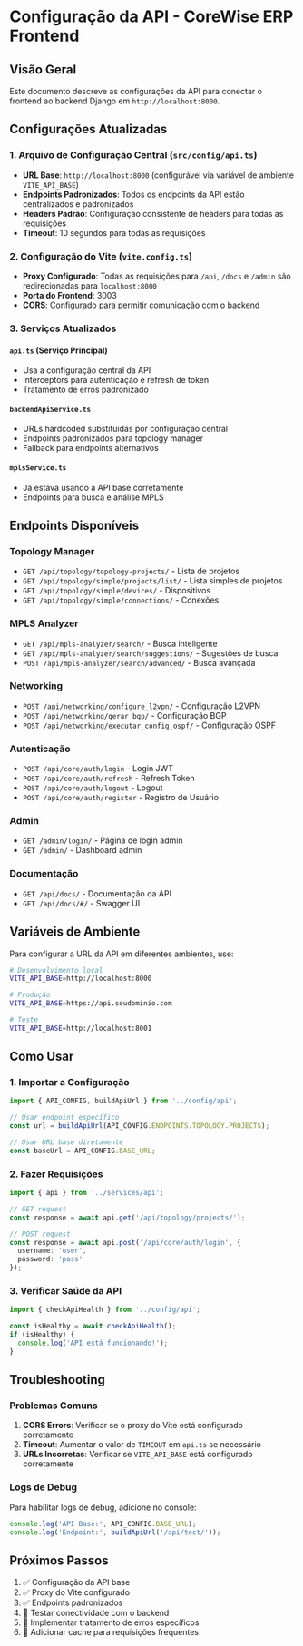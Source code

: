 # Configuração da API - CoreWise ERP Frontend

## Visão Geral

Este documento descreve as configurações da API para conectar o frontend ao backend Django em `http://localhost:8000`.

## Configurações Atualizadas

### 1. Arquivo de Configuração Central (`src/config/api.ts`)

- **URL Base**: `http://localhost:8000` (configurável via variável de ambiente `VITE_API_BASE`)
- **Endpoints Padronizados**: Todos os endpoints da API estão centralizados e padronizados
- **Headers Padrão**: Configuração consistente de headers para todas as requisições
- **Timeout**: 10 segundos para todas as requisições

### 2. Configuração do Vite (`vite.config.ts`)

- **Proxy Configurado**: Todas as requisições para `/api`, `/docs` e `/admin` são redirecionadas para `localhost:8000`
- **Porta do Frontend**: 3003
- **CORS**: Configurado para permitir comunicação com o backend

### 3. Serviços Atualizados

#### `api.ts` (Serviço Principal)
- Usa a configuração central da API
- Interceptors para autenticação e refresh de token
- Tratamento de erros padronizado

#### `backendApiService.ts`
- URLs hardcoded substituídas por configuração central
- Endpoints padronizados para topology manager
- Fallback para endpoints alternativos

#### `mplsService.ts`
- Já estava usando a API base corretamente
- Endpoints para busca e análise MPLS

## Endpoints Disponíveis

### Topology Manager
- `GET /api/topology/topology-projects/` - Lista de projetos
- `GET /api/topology/simple/projects/list/` - Lista simples de projetos
- `GET /api/topology/simple/devices/` - Dispositivos
- `GET /api/topology/simple/connections/` - Conexões

### MPLS Analyzer
- `GET /api/mpls-analyzer/search/` - Busca inteligente
- `GET /api/mpls-analyzer/search/suggestions/` - Sugestões de busca
- `POST /api/mpls-analyzer/search/advanced/` - Busca avançada

### Networking
- `POST /api/networking/configure_l2vpn/` - Configuração L2VPN
- `POST /api/networking/gerar_bgp/` - Configuração BGP
- `POST /api/networking/executar_config_ospf/` - Configuração OSPF

### Autenticação
- `POST /api/core/auth/login` - Login JWT
- `POST /api/core/auth/refresh` - Refresh Token
- `POST /api/core/auth/logout` - Logout
- `POST /api/core/auth/register` - Registro de Usuário

### Admin
- `GET /admin/login/` - Página de login admin
- `GET /admin/` - Dashboard admin

### Documentação
- `GET /api/docs/` - Documentação da API
- `GET /api/docs/#/` - Swagger UI

## Variáveis de Ambiente

Para configurar a URL da API em diferentes ambientes, use:

```bash
# Desenvolvimento local
VITE_API_BASE=http://localhost:8000

# Produção
VITE_API_BASE=https://api.seudominio.com

# Teste
VITE_API_BASE=http://localhost:8001
```

## Como Usar

### 1. Importar a Configuração

```typescript
import { API_CONFIG, buildApiUrl } from '../config/api';

// Usar endpoint específico
const url = buildApiUrl(API_CONFIG.ENDPOINTS.TOPOLOGY.PROJECTS);

// Usar URL base diretamente
const baseUrl = API_CONFIG.BASE_URL;
```

### 2. Fazer Requisições

```typescript
import { api } from '../services/api';

// GET request
const response = await api.get('/api/topology/projects/');

// POST request
const response = await api.post('/api/core/auth/login', {
  username: 'user',
  password: 'pass'
});
```

### 3. Verificar Saúde da API

```typescript
import { checkApiHealth } from '../config/api';

const isHealthy = await checkApiHealth();
if (isHealthy) {
  console.log('API está funcionando!');
}
```

## Troubleshooting

### Problemas Comuns

1. **CORS Errors**: Verificar se o proxy do Vite está configurado corretamente
2. **Timeout**: Aumentar o valor de `TIMEOUT` em `api.ts` se necessário
3. **URLs Incorretas**: Verificar se `VITE_API_BASE` está configurado corretamente

### Logs de Debug

Para habilitar logs de debug, adicione no console:

```typescript
console.log('API Base:', API_CONFIG.BASE_URL);
console.log('Endpoint:', buildApiUrl('/api/test/'));
```

## Próximos Passos

1. ✅ Configuração da API base
2. ✅ Proxy do Vite configurado
3. ✅ Endpoints padronizados
4. 🔄 Testar conectividade com o backend
5. 🔄 Implementar tratamento de erros específicos
6. 🔄 Adicionar cache para requisições frequentes
